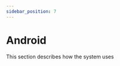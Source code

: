 ```yaml
---
sidebar_position: 7
---
```


# Android

This section describes how the system uses

<DocCardList />

